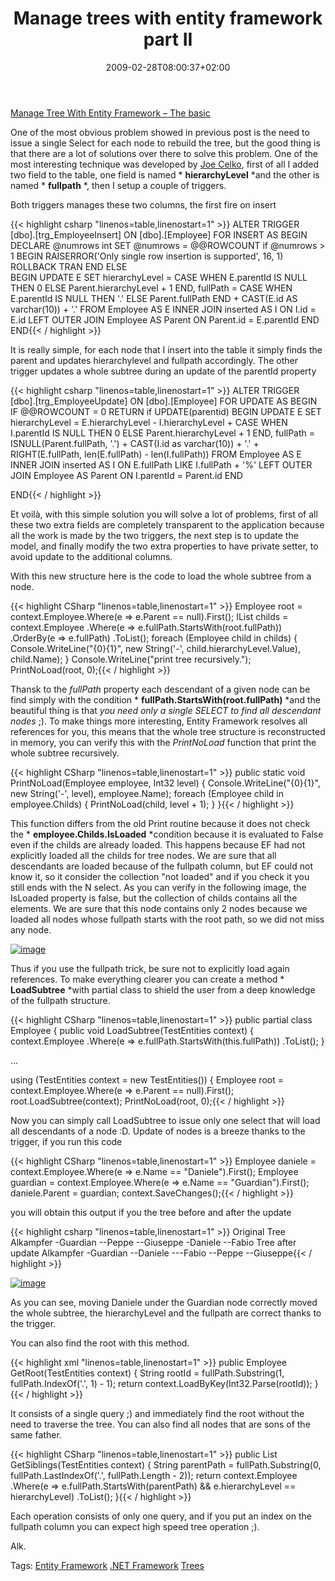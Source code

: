 ﻿---
title: "Manage trees with entity framework part II"
description: ""
date: 2009-02-28T08:00:37+02:00
draft: false
tags: [Enterprise Library]
categories: [Enterprise Library]
---
[Manage Tree With Entity Framework – The basic](http://www.codewrecks.com/blog/index.php/2009/02/27/manage-trees-with-entity-framework/)

One of the most obvious problem showed in previous post is the need to issue a single Select for each node to rebuild the tree, but the good thing is that there are a lot of solutions over there to solve this problem. One of the most interesting technique was developed by [Joe Celko](http://www.celko.com/), first of all I added two field to the table, one field is named * **hierarchyLevel** *and the other is named * **fullpath** *, then I setup a couple of triggers.

Both triggers manages these two columns, the first fire on insert

{{< highlight csharp "linenos=table,linenostart=1" >}}
ALTER TRIGGER [dbo].[trg_EmployeeInsert] ON [dbo].[Employee] FOR INSERT
AS 
BEGIN
    DECLARE @numrows int
    SET @numrows = @@ROWCOUNT
    if @numrows > 1 
    BEGIN
        RAISERROR('Only single row insertion is supported', 16, 1)
        ROLLBACK TRAN
    END
    ELSE    
    BEGIN
        UPDATE 
            E
        SET
            hierarchyLevel    = 
            CASE 
                WHEN E.parentId IS NULL THEN 0
                ELSE Parent.hierarchyLevel + 1
            END,
            fullPath = 
            CASE
                WHEN E.parentId IS NULL THEN '.'
                ELSE Parent.fullPath 
            END + CAST(E.id AS varchar(10)) + '.'
            FROM
                Employee AS E
            INNER JOIN
                inserted AS I ON I.id = E.id
            LEFT OUTER JOIN
                Employee AS Parent ON Parent.id = E.parentId
    END
END{{< / highlight >}}

<!-- Code inserted with Steve Dunn's Windows Live Writer Code Formatter Plugin.  http://dunnhq.com -->

It is really simple, for each node that I insert into the table it simply finds the parent and updates hierarchylevel and fullpath accordingly. The other trigger updates a whole subtree during an update of the parentId property

{{< highlight csharp "linenos=table,linenostart=1" >}}
ALTER TRIGGER [dbo].[trg_EmployeeUpdate] ON [dbo].[Employee] FOR UPDATE
AS 
BEGIN
  IF @@ROWCOUNT = 0 
        RETURN
    if UPDATE(parentid) 
    BEGIN
        UPDATE
            E
        SET
            hierarchyLevel    = 
                E.hierarchyLevel - I.hierarchyLevel + 
                    CASE 
                        WHEN I.parentId IS NULL THEN 0
                        ELSE Parent.hierarchyLevel + 1
                    END,
            fullPath = 
                ISNULL(Parent.fullPath, '.') +
                CAST(I.id as varchar(10)) + '.' +
                RIGHT(E.fullPath, len(E.fullPath) - len(I.fullPath))
            FROM
                Employee AS E
            INNER JOIN
                inserted AS I ON E.fullPath LIKE I.fullPath + '%'
            LEFT OUTER JOIN
                Employee AS Parent ON I.parentId = Parent.id
    END

END{{< / highlight >}}

<!-- Code inserted with Steve Dunn's Windows Live Writer Code Formatter Plugin.  http://dunnhq.com -->

Et voilà, with this simple solution you will solve a lot of problems, first of all these two extra fields are completely transparent to the application because all the work is made by the two triggers, the next step is to update the model, and finally modify the two extra properties to have private setter, to avoid update to the additional columns.

With this new structure here is the code to load the whole subtree from a node.

{{< highlight CSharp "linenos=table,linenostart=1" >}}
Employee root = context.Employee.Where(e => e.Parent == null).First();
IList<Employee> childs = context.Employee
  .Where(e => e.fullPath.StartsWith(root.fullPath))
  .OrderBy(e => e.fullPath)
  .ToList();
foreach (Employee child in childs)
{
   Console.WriteLine("{0}{1}", new String('-', child.hierarchyLevel.Value), child.Name);
}
Console.WriteLine("print tree recursively.");
PrintNoLoad(root, 0);{{< / highlight >}}

<!-- Code inserted with Steve Dunn's Windows Live Writer Code Formatter Plugin.  http://dunnhq.com -->

Thansk to the *fullPath* property each descendant of a given node can be find simply with the condition * **fullPath.StartsWith(root.fullPath)** *and the beautiful thing is that *you need only a single SELECT* *to find all descendant nodes* ;). To make things more interesting, Entity Framework resolves all references for you, this means that the whole tree structure is reconstructed in memory, you can verify this with the *PrintNoLoad* function that print the whole subtree recursively.

{{< highlight CSharp "linenos=table,linenostart=1" >}}
public static void PrintNoLoad(Employee employee, Int32 level)
{
   Console.WriteLine("{0}{1}", new String('-', level), employee.Name);
   foreach (Employee child in employee.Childs)
   {
      PrintNoLoad(child, level + 1);
   }
}{{< / highlight >}}

<!-- Code inserted with Steve Dunn's Windows Live Writer Code Formatter Plugin.  http://dunnhq.com -->

This function differs from the old Print routine because it does not check the * **employee.Childs.IsLoaded** *condition because it is evaluated to False even if the childs are already loaded. This happens because EF had not explicitly loaded all the childs for tree nodes. We are sure that all descendants are loaded because of the fullpath column, but EF could not know it, so it consider the collection "not loaded" and if you check it you still ends with the N select. As you can verify in the following image, the IsLoaded property is false, but the collection of childs contains all the elements. We are sure that this node contains only 2 nodes because we loaded all nodes whose fullpath starts with the root path, so we did not miss any node.

[![image](http://www.codewrecks.com/blog/wp-content/uploads/2009/02/image-thumb8.png)](http://www.codewrecks.com/blog/wp-content/uploads/2009/02/image8.png)

Thus if you use the fullpath trick, be sure not to explicitly load again references. To make everything clearer you can create a method * **LoadSubtree** *with partial class to shield the user from a deep knowledge of the fullpath structure.

{{< highlight CSharp "linenos=table,linenostart=1" >}}
public partial class Employee
{
   public void LoadSubtree(TestEntities context)
   {
      context.Employee
        .Where(e => e.fullPath.StartsWith(this.fullPath))
        .ToList();
   }

...

using (TestEntities context = new TestEntities())
{
   Employee root = context.Employee.Where(e => e.Parent == null).First();
   root.LoadSubtree(context);
   PrintNoLoad(root, 0);{{< / highlight >}}

<!-- Code inserted with Steve Dunn's Windows Live Writer Code Formatter Plugin.  http://dunnhq.com -->

Now you can simply call LoadSubtree to issue only one select that will load all descendants of a node :D. Update of nodes is a breeze thanks to the trigger, if you run this code

{{< highlight CSharp "linenos=table,linenostart=1" >}}
Employee daniele = context.Employee.Where(e => e.Name == "Daniele").First();
Employee guardian = context.Employee.Where(e => e.Name == "Guardian").First();
daniele.Parent = guardian;
context.SaveChanges();{{< / highlight >}}

<!-- Code inserted with Steve Dunn's Windows Live Writer Code Formatter Plugin.  http://dunnhq.com -->

you will obtain this output if you the tree before and after the update

{{< highlight csharp "linenos=table,linenostart=1" >}}
Original Tree
Alkampfer
-Guardian
--Peppe
--Giuseppe
-Daniele
--Fabio
Tree after update
Alkampfer
-Guardian
--Daniele
---Fabio
--Peppe
--Giuseppe{{< / highlight >}}

<!-- Code inserted with Steve Dunn's Windows Live Writer Code Formatter Plugin.  http://dunnhq.com -->

[![image](http://www.codewrecks.com/blog/wp-content/uploads/2009/02/image-thumb9.png)](http://www.codewrecks.com/blog/wp-content/uploads/2009/02/image9.png)

As you can see, moving Daniele under the Guardian node correctly moved the whole subtree, the hierarchyLevel and the fullpath are correct thanks to the trigger.

You can also find the root with this method.

{{< highlight xml "linenos=table,linenostart=1" >}}
public Employee GetRoot(TestEntities context)
{
   String rootId = fullPath.Substring(1, fullPath.IndexOf('.', 1) - 1);
   return context.LoadByKey<Employee>(Int32.Parse(rootId));
}{{< / highlight >}}

<!-- Code inserted with Steve Dunn's Windows Live Writer Code Formatter Plugin.  http://dunnhq.com -->

It consists of a single query ;) and immediately find the root without the need to traverse the tree. You can also find all nodes that are sons of the same father.

{{< highlight CSharp "linenos=table,linenostart=1" >}}
public List<Employee> GetSiblings(TestEntities context)
{
   String parentPath = fullPath.Substring(0, fullPath.LastIndexOf('.', fullPath.Length - 2)); 
   return context.Employee
     .Where(e => e.fullPath.StartsWith(parentPath) && e.hierarchyLevel == hierarchyLevel)
     .ToList();
}{{< / highlight >}}

<!-- Code inserted with Steve Dunn's Windows Live Writer Code Formatter Plugin.  http://dunnhq.com -->

Each operation consists of only one query, and if you put an index on the fullpath column you can expect high speed tree operation ;).

Alk.

Tags: [Entity Framework](http://technorati.com/tag/Entity%20Framework) [.NET Framework](http://technorati.com/tag/.NET%20Framework) [Trees](http://technorati.com/tag/Trees)
